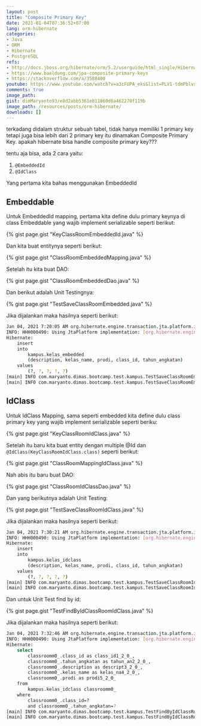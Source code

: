 ```yaml
---
layout: post
title: "Composite Primary Key"
date: 2021-01-04T07:36:52+07:00
lang: orm-hibernate
categories:
- Java
- ORM
- Hibernate
- PostgreSQL
refs: 
- http://docs.jboss.org/hibernate/orm/5.2/userguide/html_single/Hibernate_User_Guide.html
- https://www.baeldung.com/jpa-composite-primary-keys
- https://stackoverflow.com/a/3588400
youtube: https://www.youtube.com/watch?v=a3zFUPA_eks&list=PLV1-tdmPblvxHxNh867D1JR4u52LgzeIr&index=13
comments: true
image_path: 
gist: dimMaryanto93/e8d2abb5361e811860d6a462270f119b
image_path: /resources/posts/orm-hibernate/
downloads: []
---
```


terkadang didalam struktur sebuah tabel, tidak hanya memiliki 1 primary key tetapi juga bisa lebih dari 2 primary key itu dinamakan Composite Primary Key. apakah hibernate bisa handle composite primary key???

tentu aja bisa, ada 2 cara yaitu:

1. `@EmbeddedId`
2. `@IdClass`

Yang pertama kita bahas menggunakan EmbeddedId

## Embeddable

Untuk EmbeddedId mapping, pertama kita define dulu primary keynya di class Embeddable yang wajib implement serializable seperti berikut:

{% gist page.gist "KeyClassRoomEmbeddedId.java" %}

Dan kita buat entitynya seperti berikut:

{% gist page.gist "ClassRoomEmbeddedMapping.java" %}

Setelah itu kita buat DAO:

{% gist page.gist "ClassRoomEmbeddedDao.java" %}

Dan berikut adalah Unit Testingnya:

{% gist page.gist "TestSaveClassRoomEmbedded.java" %}

Jika dijalankan maka hasilnya seperti berikut:

```bash
Jan 04, 2021 7:20:05 AM org.hibernate.engine.transaction.jta.platform.internal.JtaPlatformInitiator initiateService
INFO: HHH000490: Using JtaPlatform implementation: [org.hibernate.engine.transaction.jta.platform.internal.NoJtaPlatform]
Hibernate: 
    insert 
    into
        kampus.kelas_embedded
        (description, kelas_name, prodi, class_id, tahun_angkatan) 
    values
        (?, ?, ?, ?, ?)
[main] INFO com.maryanto.dimas.bootcamp.test.kampus.TestSaveClassRoomEmbedded - classroom saved: ClassRoomEmbeddedMapping(pk=KeyClassRoomEmbeddedId(year=2011, classId=si-ii), name=SI - II, programStudy=IF, description=System Informasi - II)
[main] INFO com.maryanto.dimas.bootcamp.test.kampus.TestSaveClassRoomEmbedded - destroy hibernate session!
```

## IdClass

Untuk IdClass Mapping, sama seperti embedded kita define dulu class primary key yang wajib implement serializable seperti beriku:

{% gist page.gist "KeyClassRoomIdClass.java" %}

Setelah itu baru kita buat entity dengan multiple @Id dan `@IdClass(KeyClassRoomIdClass.class)` seperti berikut:

{% gist page.gist "ClassRoomMappingIdClass.java" %}

Nah abis itu baru buat DAO:

{% gist page.gist "ClassRoomIdClassDao.java" %}

Dan yang berikutnya adalah Unit Testing: 

{% gist page.gist "TestSaveClassRoomIdClass.java" %}

Jika dijalankan maka hasilnya seperti berikut:

```bash
Jan 04, 2021 7:30:21 AM org.hibernate.engine.transaction.jta.platform.internal.JtaPlatformInitiator initiateService
INFO: HHH000490: Using JtaPlatform implementation: [org.hibernate.engine.transaction.jta.platform.internal.NoJtaPlatform]
Hibernate: 
    insert 
    into
        kampus.kelas_idclass
        (description, kelas_name, prodi, class_id, tahun_angkatan) 
    values
        (?, ?, ?, ?, ?)
[main] INFO com.maryanto.dimas.bootcamp.test.kampus.TestSaveClassRoomIdClass - classroom saved: ClassRoomMappingIdClass(year=2011, classId=si-01, name=SI - II, programStudy=IF, description=System Informasi - II)
[main] INFO com.maryanto.dimas.bootcamp.test.kampus.TestSaveClassRoomIdClass - destroy hibernate session!
```

Dan untuk Unit Test find by id:

{% gist page.gist "TestFindByIdClassRoomIdClass.java" %}

Jika dijalankan maka hasilnya seperti berikut:

```bash
Jan 04, 2021 7:32:46 AM org.hibernate.engine.transaction.jta.platform.internal.JtaPlatformInitiator initiateService
INFO: HHH000490: Using JtaPlatform implementation: [org.hibernate.engine.transaction.jta.platform.internal.NoJtaPlatform]
Hibernate: 
    select
        classroomm0_.class_id as class_id1_2_0_,
        classroomm0_.tahun_angkatan as tahun_an2_2_0_,
        classroomm0_.description as descript3_2_0_,
        classroomm0_.kelas_name as kelas_na4_2_0_,
        classroomm0_.prodi as prodi5_2_0_ 
    from
        kampus.kelas_idclass classroomm0_ 
    where
        classroomm0_.class_id=? 
        and classroomm0_.tahun_angkatan=?
[main] INFO com.maryanto.dimas.bootcamp.test.kampus.TestFindByIdClassRoomIdClass - classroom: ClassRoomMappingIdClass(year=2011, classId=si-01, name=SI - II, programStudy=IF, description=System Informasi - II)
[main] INFO com.maryanto.dimas.bootcamp.test.kampus.TestFindByIdClassRoomIdClass - destroy hibernate session!
```